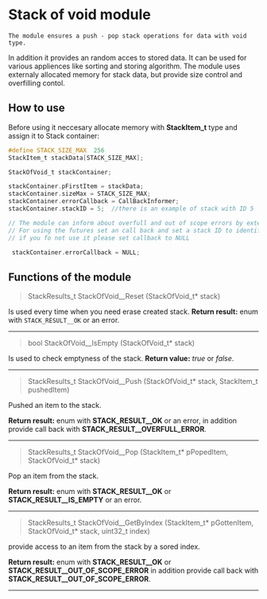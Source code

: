 # Stack of void module #

	The module ensures a push - pop stack operations for data with void type.
In addition it provides an random acces to stored data. It can be used for various 
appliences like sorting and storing algorithm. 
	The module uses externaly allocated memory for stack data, 
but provide size control and overfilling contol.

## How to use ##

 Before using it neccesary allocate memory with  **StackItem_t** type and assign it to Stack container:
 
 
```C
#define STACK_SIZE_MAX  256
StackItem_t stackData[STACK_SIZE_MAX];

StackOfVoid_t stackContainer;

stackContainer.pFirstItem = stackData;
stackContainer.sizeMax = STACK_SIZE_MAX;
stackContainer.errorCallback = CallBackInformer;
stackContainer.stackID = 5;  //there is an example of stack with ID 5

// The module can inform about overfull and out of scope errors by external callback function
// For using the futures set an call back and set a stack ID to identify callback calling.
// if you fo not use it please set callback to NULL

 stackContainer.errorCallback = NULL;
``` 

## Functions of the module ##

> StackResults_t StackOfVoid__Reset (StackOfVoid_t* stack)

Is used every time when you need erase created stack.
**Return result:** enum with `STACK_RESULT__OK` or an error.

---

> bool StackOfVoid__IsEmpty (StackOfVoid_t* stack)

Is used to check emptyness of the stack. 
**Return value:** _true_ or _false_.

---

> StackResults_t StackOfVoid__Push (StackOfVoid_t* stack, StackItem_t pushedItem)

Pushed an item to the stack.

**Return result:** enum with **STACK_RESULT__OK** or an error, in addition provide call back with **STACK_RESULT__OVERFULL_ERROR**.

---

> StackResults_t StackOfVoid__Pop (StackItem_t* pPopedItem, StackOfVoid_t* stack)

Pop an item from the stack.

**Return result:** enum with **STACK_RESULT__OK** or **STACK_RESULT__IS_EMPTY** or an error.

---

>StackResults_t StackOfVoid__GetByIndex (StackItem_t* pGottenItem, StackOfVoid_t* stack, uint32_t index)

provide access to an item from the stack by a sored index.

**Return result:** enum with **STACK_RESULT__OK** or **STACK_RESULT__OUT_OF_SCOPE_ERROR** in addition provide call back with **STACK_RESULT__OUT_OF_SCOPE_ERROR**.

---